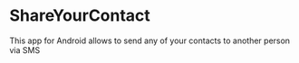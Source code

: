 # ShareYourContact
 This app for Android allows to send any of your contacts to another person via SMS
